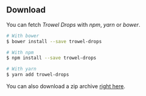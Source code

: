 ## Download

You can fetch *Trowel Drops* with *npm*, *yarn* or *bower*.

```bash
# With bower
$ bower install --save trowel-drops

# With npm
$ npm install --save trowel-drops

# With yarn
$ yarn add trowel-drops
```

You can also download a zip archive [right here](https://github.com/FriendsOfTrowel/Drops/archive/master.zip).
